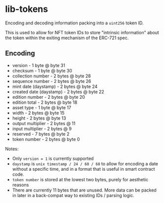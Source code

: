 # lib-tokens

Encoding and decoding information packing into a `uint256` token ID.

This is used to allow for NFT token IDs to store "intrinsic information" about the token within the exiting mechanism of the ERC-721 spec.

## Encoding

* version - 1 byte @ byte 31
* checksum - 1 byte @ byte 30
* collection number - 2 bytes @ byte 28
* sequence number - 2 bytes @ byte 26
* mint date (daystamp) - 2 bytes @ byte 24
* created date (daystamp) - 2 bytes @ byte 22
* edition number - 2 bytes @ byte 20
* edition total - 2 bytes @ byte 18
* asset type - 1 byte @ byte 17
* width - 2 bytes @ byte 15
* height - 2 bytes @ byte 13
* output multiplier - 2 bytes @ 11
* input multiplier - 2 bytes @ 9
* reserved - 7 bytes @ byte 2
* token number - 2 bytes @ byte 0

Notes:

* Only `version = 1` is currently supported
* `daystamp` is `unix timestamp / 24 / 60 / 60` to allow for encoding a date without a specific time, and in a format that is useful in smart contract code.
* `token number` is stored at the lowest two bytes, purely for aesthetic reasons
* There are currently 11 bytes that are unused. More data can be packed in later in a back-compat way to existing IDs / parsing logic.
